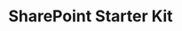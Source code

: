 ---
title: "SharePoint Starter Kit"
description: "Sample SharePoint portal solution built using SharePoint Framework"
image: "images/sample-background.webp"
---